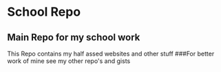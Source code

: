 # School Repo

## Main Repo for my school work
This Repo contains my half assed websites and other stuff
###For better work of mine see my other repo's and gists
